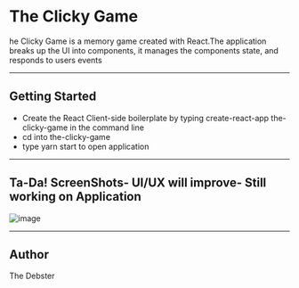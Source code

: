 

# The Clicky Game
he Clicky Game is a memory game created with React.The application breaks up the UI into components, it manages the components state, and responds to users events
- - -

## Getting Started 

* Create the React Client-side boilerplate by typing create-react-app the-clicky-game in the command line  
* cd into the-clicky-game 
* type yarn start to open application
- - -

## Ta-Da! ScreenShots- UI/UX will improve- Still working on Application 

![image](https://user-images.githubusercontent.com/32282229/42199136-be098ea0-7e5a-11e8-872a-095bc6e47f59.png)
- - -

## Author

The Debster 


